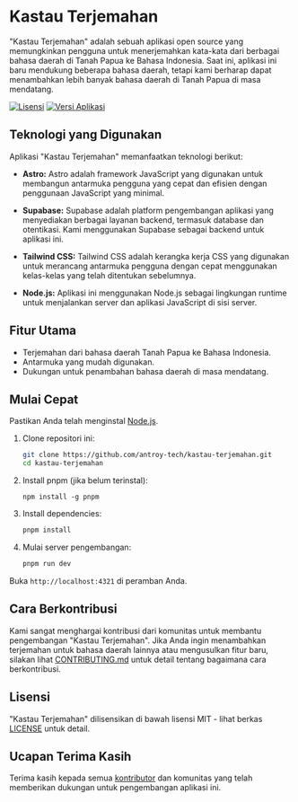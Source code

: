 # Kastau Terjemahan

"Kastau Terjemahan" adalah sebuah aplikasi open source yang memungkinkan pengguna untuk menerjemahkan kata-kata dari berbagai bahasa daerah di Tanah Papua ke Bahasa Indonesia. Saat ini, aplikasi ini baru mendukung beberapa bahasa daerah, tetapi kami berharap dapat menambahkan lebih banyak bahasa daerah di Tanah Papua di masa mendatang.

[![Lisensi](https://img.shields.io/badge/license-MIT-blue.svg)](LICENSE)
[![Versi Aplikasi](https://img.shields.io/badge/version-v1.0.0-blue.svg)](https://github.com/antroy-tech/kastau-terjemahan/releases)

## Teknologi yang Digunakan

Aplikasi "Kastau Terjemahan" memanfaatkan teknologi berikut:

- **Astro:** Astro adalah framework JavaScript yang digunakan untuk membangun antarmuka pengguna yang cepat dan efisien dengan penggunaan JavaScript yang minimal.

- **Supabase:** Supabase adalah platform pengembangan aplikasi yang menyediakan berbagai layanan backend, termasuk database dan otentikasi. Kami menggunakan Supabase sebagai backend untuk aplikasi ini.

- **Tailwind CSS:** Tailwind CSS adalah kerangka kerja CSS yang digunakan untuk merancang antarmuka pengguna dengan cepat menggunakan kelas-kelas yang telah ditentukan sebelumnya.

- **Node.js:** Aplikasi ini menggunakan Node.js sebagai lingkungan runtime untuk menjalankan server dan aplikasi JavaScript di sisi server.


## Fitur Utama

- Terjemahan dari bahasa daerah Tanah Papua ke Bahasa Indonesia.
- Antarmuka yang mudah digunakan.
- Dukungan untuk penambahan bahasa daerah di masa mendatang.

## Mulai Cepat

Pastikan Anda telah menginstal [Node.js](https://nodejs.org/).

1. Clone repositori ini:
   
   ```bash
   git clone https://github.com/antroy-tech/kastau-terjemahan.git
   cd kastau-terjemahan
   ```
   
2. Install pnpm (jika belum terinstal):

    ```
    npm install -g pnpm
    ```

2. Install dependencies:

   ```bash
   pnpm install
   ```

3. Mulai server pengembangan:

   ```bash
   pnpm run dev
   ```

Buka `http://localhost:4321` di peramban Anda.

## Cara Berkontribusi

Kami sangat menghargai kontribusi dari komunitas untuk membantu pengembangan "Kastau Terjemahan". Jika Anda ingin menambahkan terjemahan untuk bahasa daerah lainnya atau mengusulkan fitur baru, silakan lihat [CONTRIBUTING.md](CONTRIBUTING.md) untuk detail tentang bagaimana cara berkontribusi.

## Lisensi

"Kastau Terjemahan" dilisensikan di bawah lisensi MIT - lihat berkas [LICENSE](LICENSE) untuk detail.

## Ucapan Terima Kasih

Terima kasih kepada semua [kontributor](https://github.com/antroy-tech/kastau-terjemahan/people) dan komunitas yang telah memberikan dukungan untuk pengembangan aplikasi ini.
